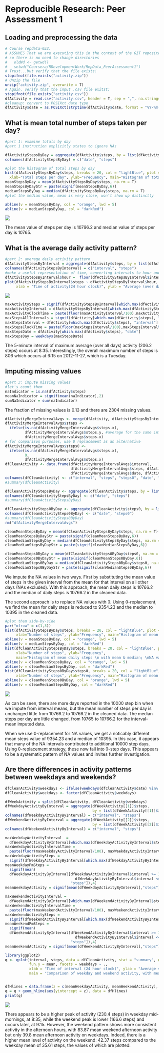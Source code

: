 # Reproducible Research: Peer Assessment 1

## Loading and preprocessing the data


```r
# Course repdata-032.
# ASSUMES That we are executing this in the context of the GIT repository local clone, 
# so there is no need to change directories
#   oldWd <- getwd()
#   setwd("Coursera/RDevelopmentWork/RepData_PeerAssessment1")
# Trust...but verify that the file exists!
stopifnot(file.exists("activity.zip"))
# Unzip the file
unzip("activity.zip", overwrite = T)
# Again, verify that the input .csv file exitst:
stopifnot(file.exists("activity.csv"))
dfActivity = read.csv("activity.csv", header = T, sep = ",", na.strings = c("NA"))
#cleanup: convert to POSIXct date type
dfActivity$date = as.POSIXct(strptime(dfActivity$date, format = "%Y-%m-%d"))
```


## What is mean total number of steps taken per day?

```r
#part 1: examine totals by day
#part 1 instruction explicitly states to ignore NAs

dfActivityStepsByDay = aggregate(dfActivity$steps, by = list(dfActivity$date), sum)
colnames(dfActivityStepsByDay) = c("date", "steps")

#plot the histogram of total steps by day
hist(dfActivityStepsByDay$steps, breaks = 20, col = "lightBlue", plot = T,
  xlab="Total steps per day", ylab="Frequency", main="Histogram of total daily steps, \nwith median (dark red) and mean (orange)")
meanStepsByDay = mean(dfActivityStepsByDay$steps, na.rm = T)
meanStepsByDayStr = paste(signif(meanStepsByDay,6))
medianStepsByDay = median(dfActivityStepsByDay$steps, na.rm = T)
#plot the median value, mean is very close, won't show up distinctly

abline(v = meanStepsByDay, col = "orange", lwd = 5)
abline(v = medianStepsByDay, col = "darkRed")
```

![](./figures/meanSteps-1.png) 

The mean value of steps per day is 10766.2 and median value of steps per day is 10765.

## What is the average daily activity pattern?

```r
#part 2: average daily activity pattern
dfActivityStepsByInterval = aggregate(dfActivity$steps, by = list(dfActivity$interval), mean, na.rm = T)
colnames(dfActivityStepsByInterval) = c("interval", "steps")
#make a useful representation of time, converting intervals to hour and fraction of hour
dfActivityStepsByInterval$hour =  floor(dfActivityStepsByInterval$interval/100) + dfActivityStepsByInterval$interval%%100/60
plot(dfActivityStepsByInterval$steps ~ dfActivityStepsByInterval$hour, type = "l", col = "darkBlue",
     xlab = "Time of activity(24 hour clock)", ylab = "Average (over days) number of steps per interval", main = "Average number of steps for each 5 min. interval")
```

![](./figures/activityPatternByInterval-1.png) 

```r
maxActivitySteps = signif(dfActivityStepsByInterval[which.max(dfActivityStepsByInterval$steps), "steps"],4)
maxActivityInterval = dfActivityStepsByInterval[which.max(dfActivityStepsByInterval$steps), "interval"]
maxActivityClockTime = paste(floor(maxActivityInterval/100),maxActivityInterval%%100,sep=":")
maxStepsAllIntervals = signif(dfActivity[which.max(dfActivity$steps), "steps"],4)
maxStepsInterval = dfActivity[which.max(dfActivity$steps), "interval"]
maxStepsClockTime = paste(floor(maxStepsInterval/100),maxStepsInterval%%100,sep=":")
maxStepsDate = dfActivity[which.max(dfActivity$steps), "date"]
maxStepsDay = weekdays(maxStepsDate)
```
The 5-minute interval of maximum average (over all days) activity (206.2 steps) occurs at 8:35.
Interestingly, the overall maximum number of steps is 806 which occurs at 6:15 on 2012-11-27, which is a Tuesday.

## Imputing missing values

```r
#part 3: impute missing values
#let's count them
naIndicator = is.na(dfActivity$steps)
meanNaIndicator = signif(mean(naIndicator),2)
sumNaIndicator = sum(naIndicator)
```

The fraction of missing values is 0.13 and there are 2304 missing values.


```r
dfActivityMergeIntervalAvgs <- merge(dfActivity, dfActivityStepsByInterval,by = "interval")
dfActivityMergeIntervalAvgs$steps <- 
  ifelse(is.na(dfActivityMergeIntervalAvgs$steps.x), 
         dfActivityMergeIntervalAvgs$steps.y, #average for the same interval
         dfActivityMergeIntervalAvgs$steps.x)
# for comparison purposes, use 0 replacement as an alternative
dfActivityMergeIntervalAvgs$steps0 <- 
  ifelse(is.na(dfActivityMergeIntervalAvgs$steps.x), 
         0,
         dfActivityMergeIntervalAvgs$steps.x)
dfCleanActivity <- data.frame(dfActivityMergeIntervalAvgs$interval, 
                              dfActivityMergeIntervalAvgs$steps, dfActivityMergeIntervalAvgs$steps0,
                              dfActivityMergeIntervalAvgs$date, dfActivityMergeIntervalAvgs$hour)
colnames(dfCleanActivity) <- c("interval", "steps", "steps0", "date", "hour")
#summary(dfCleanActivity)

dfCleanActivityStepsByDay <- aggregate(dfCleanActivity$steps, by = list(dfCleanActivity$date), sum)
colnames(dfCleanActivityStepsByDay) <- c("date", "steps")
#summary(dfCleanActivityStepsByDay)

dfCleanActivitySteps0ByDay <- aggregate(dfCleanActivity$steps0, by = list(dfCleanActivity$date), sum)
colnames(dfCleanActivitySteps0ByDay) <- c("date", "steps0")
#summary(dfCleanActivitySteps0ByDay)
rm("dfActivityMergeIntervalAvgs")

cleanMeanStepsByDay = mean(dfCleanActivityStepsByDay$steps, na.rm = T)
cleanMeanStepsByDayStr = paste(signif(cleanMeanStepsByDay,6))
cleanMedianStepsByDay = median(dfCleanActivityStepsByDay$steps, na.rm = T)
cleanMedianStepsByDayStr = paste(signif(cleanMedianStepsByDay,6))

cleanMeanSteps0ByDay = mean(dfCleanActivitySteps0ByDay$steps0, na.rm = T)
cleanMeanSteps0ByDayStr = paste(signif(cleanMeanSteps0ByDay,6))
cleanMedianSteps0ByDay = median(dfCleanActivitySteps0ByDay$steps0, na.rm = T)
cleanMedianSteps0ByDayStr = paste(signif(cleanMedianSteps0ByDay,6))
```

We impute the NA values in two ways. First by substituting the mean value of steps in the given interval from the mean for that interval on all other days (NAs excluded). With this approach, the mean daily steps is 10766.2 and the median of daily steps is 10766.2 in the cleaned data. 

The second approach is to replace NA values with 0. Using 0-replacement, we find the mean for daily steps is reduced to 9354.23 and the median to 10395 in the cleaned data.


```r
#plot them side-by-side
par("mfrow" = c(1,3))
hist(dfActivityStepsByDay$steps, breaks = 20, col = "lightBlue", plot = T, ylim = c(0,20),
     xlab="Number of steps", ylab="Frequency", main="Histogram of mean daily steps, \nwith mean (orange)\n& median (dark red), \nNAs excluded")
abline(v = meanStepsByDay, col = "orange", lwd = 5)
abline(v = medianStepsByDay, col = "darkRed")
hist(dfCleanActivityStepsByDay$steps, breaks = 20, col = "lightBlue", plot = T, ylim = c(0,20),
     xlab="Number of steps", ylab="Frequency",
     main="Histogram of mean daily steps \n with mean & median; \nNA values replaced \nby interval mean")
abline(v = cleanMeanStepsByDay, col = "orange", lwd = 5)
abline(v = cleanMedianStepsByDay, col = "darkRed")
hist(dfCleanActivitySteps0ByDay$steps0, breaks = 20, col = "lightBlue", plot = T, ylim = c(0,20),
     xlab="Number of steps", ylab="Frequency", main="Histogram of mean daily steps \n with mean & median; \nNA values replaced \nby 0")
abline(v = cleanMeanSteps0ByDay, col = "orange", lwd = 5)
abline(v = cleanMedianSteps0ByDay, col = "darkRed")
```

![](./figures/plotClean-1.png) 

As can be seen, there are more days reported in the 10000 step bin when we impute from interval means, but the mean number of steps per day is unchanged little from 10766.2 to 10766.2 in the cleaned data. The median steps per day are little changed, from 10765 to 10766.2 for the interval-mean imputed data.

When we use 0-replacement for NA values, we get a noticably different mean steps value of 9354.23 and a median of 10395. In this case, it appears that many of the NA intervals contributed to additional 10000 step days, Using 0-replacement strategy, these now fall into 0-step days. This appears to be a systematic pattern of NA values and invites further investigation.

## Are there differences in activity patterns between weekdays and weekends?

```r
dfCleanActivity$weekdays <- ifelse(weekdays(dfCleanActivity$date) %in% c("Saturday", "Sunday"), "weekend", "weekday")
dfCleanActivity$weekdays <- factor(dfCleanActivity$weekdays)

dfWeekActivity = split(dfCleanActivity, dfCleanActivity$weekdays)
dfWeekdayActivityByInterval = aggregate(dfWeekActivity[[1]]$steps, 
                                        by = list(dfWeekActivity[[1]]$interval), mean)
colnames(dfWeekdayActivityByInterval) = c("interval", "steps")
dfWeekendActivityByInterval = aggregate(dfWeekActivity[[2]]$steps, 
                                        by = list(dfWeekActivity[[2]]$interval), mean)
colnames(dfWeekendActivityByInterval) = c("interval", "steps")

maxWeekdayActivityInterval  = 
  dfWeekdayActivityByInterval[which.max(dfWeekdayActivityByInterval$steps), "interval"]
maxWeekdayActivityIntervalTime = 
  paste(floor(maxWeekdayActivityInterval/100), maxWeekdayActivityInterval%%100, sep = ":")
maxWeekdayActivitySteps = 
  signif(dfWeekdayActivityByInterval[which.max(dfWeekdayActivityByInterval$steps), "steps"],4)
meanWeekdayPmSteps = 
  signif(mean(
  dfWeekdayActivityByInterval[dfWeekdayActivityByInterval$interval >= 1200. &
                                dfWeekdayActivityByInterval$interval <= 1700.,
                              "steps"]),4)
meanWeekdayActivity = signif(mean(dfWeekdayActivityByInterval[,"steps"]),4)

maxWeekendActivityInterval = 
  dfWeekendActivityByInterval[which.max(dfWeekendActivityByInterval$steps), "interval"]
maxWeekendActivityIntervalTime = 
  paste(floor(maxWeekendActivityInterval/100), maxWeekendActivityInterval%%100, sep = ":")
maxWeekendActivitySteps = 
  signif(dfWeekendActivityByInterval[which.max(dfWeekendActivityByInterval$steps), "steps"], 4)
meanWeekendPmSteps = 
  signif(mean(
  dfWeekendActivityByInterval[dfWeekendActivityByInterval$interval >= 1200 & 
                                dfWeekendActivityByInterval$interval <= 1700,
                              "steps"]),4)
meanWeekendActivity = signif(mean(dfWeekendActivityByInterval[,"steps"]),4)

library(ggplot2)
q <- qplot(interval, steps, data = dfCleanActivity, stat = "summary", geom = "line",
           fun.y = mean, facets = weekdays ~ ., 
           xlab = "Time of interval (24 hour clock)", ylab = "Average steps per interval",
           main = "Comparison of weekday and weekend activity, with means")


dfHlines = data.frame(z = c(meanWeekdayActivity, meanWeekendActivity), weekdays = levels(dfCleanActivity$weekdays))
q = q + geom_hline(aes(yintercept = z), data = dfHlines)
print(q)
```

![](./figures/weekdayWeekendPatterns-1.png) 

There appears to be a higher peak of activity (230.4 steps) in weekday mid-mornings, at 8:35, while the weekend peak is lower (166.6 steps) and occurs later, at 9:15. However, the weekend pattern shows more consistent activity in the afternoon hours, with 83.87 mean weekend afternoon activity but only 39.8 mean afternoon activity on weekdays. Indeed, there is a higher mean level of activity on the weekend: 42.37 steps compared to the weekday mean of 35.61 steps, the values of which are plotted.
